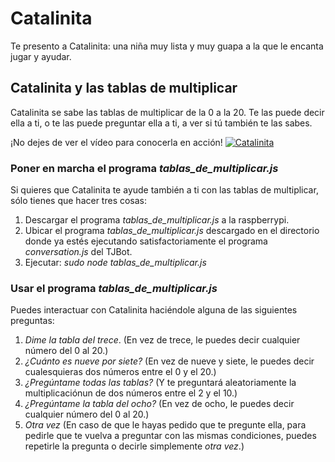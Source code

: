 # Catalinita
Te presento a Catalinita: una niña muy lista y muy guapa a la que le encanta jugar y ayudar.

## Catalinita y las tablas de multiplicar
Catalinita se sabe las tablas de multiplicar de la 0 a la 20. Te las puede decir ella a ti, o te las puede preguntar ella a ti, a ver si tú también te las sabes.

¡No dejes de ver el vídeo para conocerla en acción!
[![Catalinita](https://ibm.box.com/s/22dxiylv4oiu2yvhmx2drba4i0mlpzyt)](https://ibm.box.com/s/bkjhiwe67892ll9msfbsjmqybze726xg)

### Poner en marcha el programa _tablas\_de\_multiplicar.js_
Si quieres que Catalinita te ayude también a ti con las tablas de multiplicar, sólo tienes que hacer tres cosas:
1) Descargar el programa _tablas\_de\_multiplicar.js_ a la raspberrypi.
2) Ubicar el programa _tablas\_de\_multiplicar.js_ descargado en el directorio donde ya estés ejecutando satisfactoriamente el programa _conversation.js_ del TJBot.
3) Ejecutar:
_sudo node tablas\_de\_multiplicar.js_

### Usar el programa _tablas\_de\_multiplicar.js_
Puedes interactuar con Catalinita haciéndole alguna de las siguientes preguntas:
1) _Dime la tabla del trece_. (En vez de trece, le puedes decir cualquier número del 0 al 20.) 
2) _¿Cuánto es nueve por siete?_ (En vez de nueve y siete, le puedes decir cualesquieras dos números entre el 0 y el 20.)
3) _¿Pregúntame todas las tablas?_ (Y te preguntará aleatoriamente la multiplicaciónun de dos números entre el 2 y el 10.)
4) _¿Pregúntame la tabla del ocho?_ (En vez de ocho, le puedes decir cualquier número del 0 al 20.)
5) _Otra vez_ (En caso de que le hayas pedido que te pregunte ella, para pedirle que te vuelva a preguntar con las mismas condiciones, puedes repetirle la pregunta o decirle simplemente _otra vez_.)
